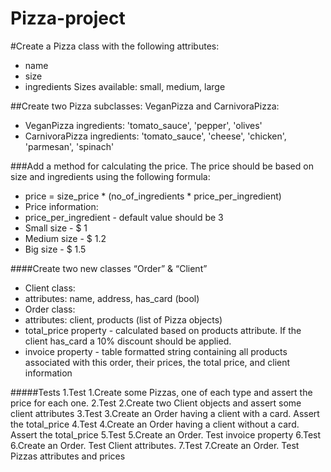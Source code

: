 # Pizza-project

#Create a Pizza class with the following attributes:
 - name
 - size
 - ingredients
Sizes available: small, medium, large

##Create two Pizza subclasses: VeganPizza and CarnivoraPizza:
 - VeganPizza ingredients: 'tomato_sauce', 'pepper', 'olives'
 - CarnivoraPizza ingredients: 'tomato_sauce', 'cheese', 'chicken', 'parmesan', 'spinach'

###Add a method for calculating the price. The price should be based on size and ingredients using the following formula:
  - price = size_price * (no_of_ingredients * price_per_ingredient)
  - Price information:
  - price_per_ingredient - default value should be 3
  - Small size - $ 1
  - Medium size - $ 1.2
  - Big size - $ 1.5

####Create two new classes “Order” & “Client”
  - Client class:
  - attributes: name, address, has_card (bool)
  - Order class:
  - attributes: client, products (list of Pizza objects)
  - total_price property - calculated based on products attribute. If the client has_card a 10% discount should be applied.
  - invoice property - table formatted string containing all products associated with this order, their prices, the total price, and client information

#####Tests
1.Test 1.Create some Pizzas, one of each type and assert the price for each one.
2.Test 2.Create two Client objects and assert some client attributes
3.Test 3.Create an Order having a client with a card. Assert the total_price
4.Test 4.Create an Order having a client without a card. Assert the total_price
5.Test 5.Create an Order. Test invoice property
6.Test 6.Create an Order. Test Client attributes.
7.Test 7.Create an Order. Test Pizzas attributes and prices

